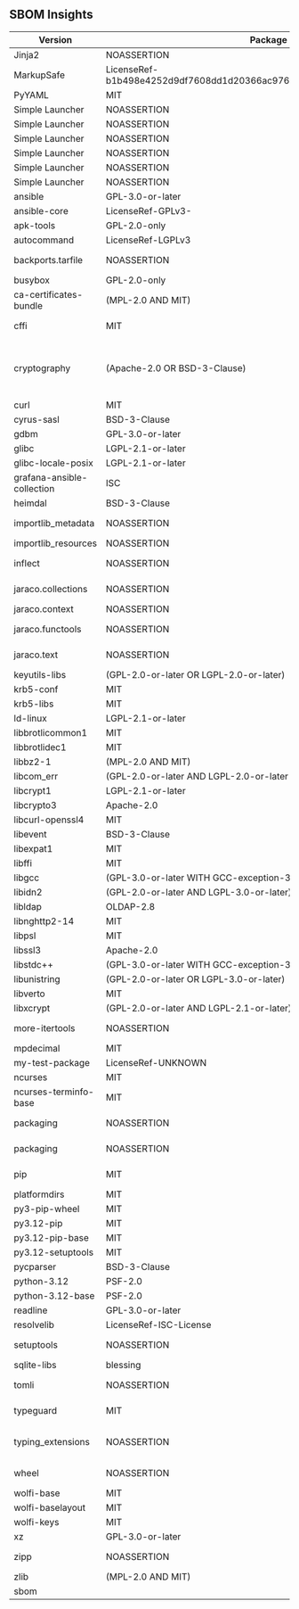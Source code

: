 ## SBOM Insights

| Version | Package Name | License | Source |
|---|---|---|---|
| Jinja2 | NOASSERTION | NOASSERTION | 3.1.4 |
| MarkupSafe | LicenseRef-b1b498e4252d9df7608dd1d20366ac9762cb408f6d400fb3410564e2c9c2a415 | NOASSERTION | 3.0.1 |
| PyYAML | MIT | Person: Kirill Simonov (xi@resolvent.net) | 6.0.2 |
| Simple Launcher | NOASSERTION | NOASSERTION | 1.1.0.14 |
| Simple Launcher | NOASSERTION | NOASSERTION | 1.1.0.14 |
| Simple Launcher | NOASSERTION | NOASSERTION | 1.1.0.14 |
| Simple Launcher | NOASSERTION | NOASSERTION | 1.1.0.14 |
| Simple Launcher | NOASSERTION | NOASSERTION | 1.1.0.14 |
| Simple Launcher | NOASSERTION | NOASSERTION | 1.1.0.14 |
| ansible | GPL-3.0-or-later | Person: Ansible, Inc. (info@ansible.com) | 10.5.0 |
| ansible-core | LicenseRef-GPLv3- | Person: Ansible, Inc. (info@ansible.com) | 2.17.5 |
| apk-tools | GPL-2.0-only | NOASSERTION | 2.14.4-r0 |
| autocommand | LicenseRef-LGPLv3 | Person: Nathan West | 2.2.2 |
| backports.tarfile | NOASSERTION | Person: \"Jason R. Coombs\" \u003cjaraco@jaraco.com\u003e | 1.2.0 |
| busybox | GPL-2.0-only | NOASSERTION | 1.37.0-r0 |
| ca-certificates-bundle | (MPL-2.0 AND MIT) | NOASSERTION | 20241010-r0 |
| cffi | MIT | Person: Armin Rigo, Maciej Fijalkowski (python-cffi@googlegroups.com) | 1.17.1 |
| cryptography | (Apache-2.0 OR BSD-3-Clause) | Person: The cryptography developers \u003ccryptography-dev@python.org\u003e (The Python Cryptographic Authority and individual contributors \u003ccryptography-dev@python.org\u003e) | 43.0.1 |
| curl | MIT | NOASSERTION | 8.10.1-r1 |
| cyrus-sasl | BSD-3-Clause | NOASSERTION | 2.1.28-r4 |
| gdbm | GPL-3.0-or-later | NOASSERTION | 1.24-r0 |
| glibc | LGPL-2.1-or-later | NOASSERTION | 2.40-r2 |
| glibc-locale-posix | LGPL-2.1-or-later | NOASSERTION | 2.40-r2 |
| grafana-ansible-collection | ISC | NOASSERTION | 2.1.4 |
| heimdal | BSD-3-Clause | NOASSERTION | 7.8.0-r6 |
| importlib_metadata | NOASSERTION | Person: \"Jason R. Coombs\" \u003cjaraco@jaraco.com\u003e | 8.0.0 |
| importlib_resources | NOASSERTION | Person: Barry Warsaw (barry@python.org) | 6.4.0 |
| inflect | NOASSERTION | Person: Paul Dyson \u003cpwdyson@yahoo.com\u003e | 7.3.1 |
| jaraco.collections | NOASSERTION | Person: \"Jason R. Coombs\" \u003cjaraco@jaraco.com\u003e | 5.1.0 |
| jaraco.context | NOASSERTION | Person: Jason R. Coombs (jaraco@jaraco.com) | 5.3.0 |
| jaraco.functools | NOASSERTION | Person: \"Jason R. Coombs\" \u003cjaraco@jaraco.com\u003e | 4.0.1 |
| jaraco.text | NOASSERTION | Person: \"Jason R. Coombs\" \u003cjaraco@jaraco.com\u003e | 3.12.1 |
| keyutils-libs | (GPL-2.0-or-later OR LGPL-2.0-or-later) | NOASSERTION | 1.6.3-r3 |
| krb5-conf | MIT | NOASSERTION | 1.0-r3 |
| krb5-libs | MIT | NOASSERTION | 1.21.3-r1 |
| ld-linux | LGPL-2.1-or-later | NOASSERTION | 2.40-r2 |
| libbrotlicommon1 | MIT | NOASSERTION | 1.1.0-r4 |
| libbrotlidec1 | MIT | NOASSERTION | 1.1.0-r4 |
| libbz2-1 | (MPL-2.0 AND MIT) | NOASSERTION | 1.0.8-r8 |
| libcom_err | (GPL-2.0-or-later AND LGPL-2.0-or-later AND BSD-3-Clause AND MIT) | NOASSERTION | 1.47.1-r0 |
| libcrypt1 | LGPL-2.1-or-later | NOASSERTION | 2.40-r2 |
| libcrypto3 | Apache-2.0 | NOASSERTION | 3.3.2-r2 |
| libcurl-openssl4 | MIT | NOASSERTION | 8.10.1-r1 |
| libevent | BSD-3-Clause | NOASSERTION | 2.1.12-r6 |
| libexpat1 | MIT | NOASSERTION | 2.6.3-r0 |
| libffi | MIT | NOASSERTION | 3.4.6-r5 |
| libgcc | (GPL-3.0-or-later WITH GCC-exception-3.1) | NOASSERTION | 14.2.0-r3 |
| libidn2 | (GPL-2.0-or-later AND LGPL-3.0-or-later) | NOASSERTION | 2.3.7-r2 |
| libldap | OLDAP-2.8 | NOASSERTION | 2.6.8-r5 |
| libnghttp2-14 | MIT | NOASSERTION | 1.63.0-r0 |
| libpsl | MIT | NOASSERTION | 0.21.5-r3 |
| libssl3 | Apache-2.0 | NOASSERTION | 3.3.2-r2 |
| libstdc++ | (GPL-3.0-or-later WITH GCC-exception-3.1) | NOASSERTION | 14.2.0-r3 |
| libunistring | (GPL-2.0-or-later OR LGPL-3.0-or-later) | NOASSERTION | 1.3-r0 |
| libverto | MIT | NOASSERTION | 0.3.2-r4 |
| libxcrypt | (GPL-2.0-or-later AND LGPL-2.1-or-later) | NOASSERTION | 4.4.36-r8 |
| more-itertools | NOASSERTION | Person: Erik Rose \u003cerikrose@grinchcentral.com\u003e | 10.3.0 |
| mpdecimal | MIT | NOASSERTION | 4.0.0-r2 |
| my-test-package | LicenseRef-UNKNOWN | Person: UNKNOWN (UNKNOWN) | 1.0 |
| ncurses | MIT | NOASSERTION | 6.5_p20241006-r3 |
| ncurses-terminfo-base | MIT | NOASSERTION | 6.5_p20241006-r3 |
| packaging | NOASSERTION | Person: Donald Stufft \u003cdonald@stufft.io\u003e | 24.1 |
| packaging | NOASSERTION | Person: Donald Stufft \u003cdonald@stufft.io\u003e | 24.1 |
| pip | MIT | Person: The pip developers \u003cdistutils-sig@python.org\u003e | 24.2 |
| platformdirs | MIT | NOASSERTION | 4.2.2 |
| py3-pip-wheel | MIT | NOASSERTION | 24.2-r4 |
| py3.12-pip | MIT | NOASSERTION | 24.2-r4 |
| py3.12-pip-base | MIT | NOASSERTION | 24.2-r4 |
| py3.12-setuptools | MIT | NOASSERTION | 75.1.0-r2 |
| pycparser | BSD-3-Clause | Person: Eli Bendersky (eliben@gmail.com) | 2.22 |
| python-3.12 | PSF-2.0 | NOASSERTION | 3.12.7-r0 |
| python-3.12-base | PSF-2.0 | NOASSERTION | 3.12.7-r0 |
| readline | GPL-3.0-or-later | NOASSERTION | 8.2.13-r0 |
| resolvelib | LicenseRef-ISC-License | Person: Tzu-ping Chung (uranusjr@gmail.com) | 1.0.1 |
| setuptools | NOASSERTION | Person: Python Packaging Authority \u003cdistutils-sig@python.org\u003e | 75.1.0.post20240925 |
| sqlite-libs | blessing | NOASSERTION | 3.46.1-r0 |
| tomli | NOASSERTION | Person: Taneli Hukkinen \u003chukkin@users.noreply.github.com\u003e | 2.0.1 |
| typeguard | MIT | Person: Alex Grönholm \u003calex.gronholm@nextday.fi\u003e | 4.3.0 |
| typing_extensions | NOASSERTION | Person: \"Guido van Rossum, Jukka Lehtosalo, Łukasz Langa, Michael Lee\" \u003clevkivskyi@gmail.com\u003e | 4.12.2 |
| wheel | NOASSERTION | Person: Daniel Holth \u003cdholth@fastmail.fm\u003e | 0.43.0 |
| wolfi-base | MIT | NOASSERTION | 1-r6 |
| wolfi-baselayout | MIT | NOASSERTION | 20230201-r15 |
| wolfi-keys | MIT | NOASSERTION | 1-r8 |
| xz | GPL-3.0-or-later | NOASSERTION | 5.6.3-r0 |
| zipp | NOASSERTION | Person: \"Jason R. Coombs\" \u003cjaraco@jaraco.com\u003e | 3.19.2 |
| zlib | (MPL-2.0 AND MIT) | NOASSERTION | 1.3.1-r4 |
| sbom |  | NOASSERTION |  |

